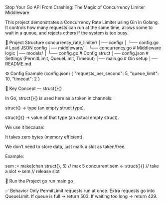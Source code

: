 Stop Your Go API From Crashing: The Magic of Concurrency Limiter Middleware

This project demonstrates a Concurrency Rate Limiter using Gin in Golang.
It controls how many requests can run at the same time, allows some to wait in a queue, and rejects others if the system is too busy.

📂 Project Structure
concurrency_rate_limiter/
│── config/
│   └── config.go        # Load JSON config
│── middleware/
│   └── concurrency.go   # Middleware logic
│── models/
│   └── config.go        # Config struct
│── config.json          # Settings (PermitLimit, QueueLimit, Timeout)
│── main.go              # Gin setup
│── README.md

⚙️ Config Example (config.json)
{
  "requests_per_second": 5,
  "queue_limit": 10,
  "timeout": 2
}

🧩 Key Concept — struct{}{}

In Go, struct{}{} is used here as a token in channels:

struct{} → type (an empty struct type).

struct{}{} → value of that type (an actual empty struct).

We use it because:

It takes zero bytes (memory efficient).

We don’t need to store data, just mark a slot as taken/free.

Example:

sem := make(chan struct{}, 5) // max 5 concurrent
sem <- struct{}{}             // take a slot
<-sem                         // release slot

🚀 Run the Project
go run main.go


✅ Behavior
Only PermitLimit requests run at once.
Extra requests go into QueueLimit.
If queue is full → return 503.
If waiting too long → return 429.
